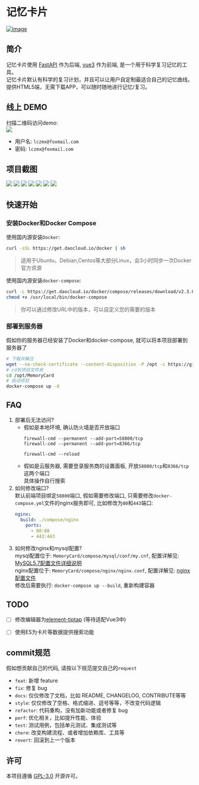 # 记忆卡片

[![image](https://badgen.net/badge/license/GPL-3.0/green)](https://github.com/lczmx/MemoryCard/blob/main/LICENSE)
## 简介
记忆卡片使用 [FastAPI](https://github.com/tiangolo/fastapi) 作为后端, [vue3](https://github.com/vuejs/core) 作为前端, 是一个用于科学复习记忆的工具。  
记忆卡片默认有科学的复习计划，并且可以让用户自定制最适合自己的记忆曲线。提供HTML5端，无需下载APP，可以随时随地进行记忆/复习。
## 线上 DEMO
扫描二维码访问demo:  
![](https://raw.githubusercontent.com/lczmx/MemoryCard/main/static/images/QRcode.png)


- 用户名: `lczmx@foxmail.com`
- 密码: `lczmx@foxmail.com`


## 项目截图

![](https://raw.githubusercontent.com/lczmx/MemoryCard/main/static/images/review-page.png)
![](https://raw.githubusercontent.com/lczmx/MemoryCard/main/static/images/review-page-category-filter.png)
![](https://raw.githubusercontent.com/lczmx/MemoryCard/main/static/images/review-mode.png)
![](https://raw.githubusercontent.com/lczmx/MemoryCard/main/static/images/card-page.png)
![](https://raw.githubusercontent.com/lczmx/MemoryCard/main/static/images/category-page.png)
![](https://raw.githubusercontent.com/lczmx/MemoryCard/main/static/images/settings-page.png)
![](https://raw.githubusercontent.com/lczmx/MemoryCard/main/static/images/analyse-review.png)



## 快速开始
### 安装Docker和Docker Compose
使用国内源安装`Docker`:  
```bash
curl -sSL https://get.daocloud.io/docker | sh
```
> 适用于Ubuntu，Debian,Centos等大部分Linux，会3小时同步一次Docker官方资源  

使用国内源安装`docker-compose`:  
```bash
curl -L https://get.daocloud.io/docker/compose/releases/download/v2.3.0/docker-compose-`uname -s`-`uname -m` > /usr/local/bin/docker-compose
chmod +x /usr/local/bin/docker-compose
```
> 你可以通过修改URL中的版本，可以自定义您的需要的版本  

### 部署到服务器
假如你的服务器已经安装了Docker和docker-compose, 就可以将本项目部署到服务器了 
```bash
# 下载并解压
wget --no-check-certificate --content-disposition -P /opt -c https://github.com/lczmx/MemoryCard/releases/download/v0.2.1/memorycard-0.2.1.tar.gz&&tar -zxvf /opt/memorycard-0.2.1.tar.gz -C /opt 
# cd到项目文件夹
cd /opt/MemoryCard
# 启动项目
docker-compose up -d
```
## FAQ
1. 部署后无法访问?
   - 假如是本地环境, 确认防火墙是否开放端口
     ```base
     firewall-cmd --permanent --add-port=58800/tcp
     firewall-cmd --permanent --add-port=8366/tcp
    
     firewall-cmd --reload
     ```
   - 假如是云服务器, 需要登录服务商的设置面板, 开放`58800/tcp`和`8366/tcp`这两个端口  
    具体操作自行搜索
2. 如何修改端口?  
   默认前端项目绑定`58800`端口, 假如需要修改端口, 只需要修改`docker-compose.yml`文件的nginx服务即可, 比如修改为`80`和`443`端口:
   ```yaml
   nginx:
     build: ./compose/nginx
       ports:
         - 80:80
         - 443:443
   ```
3. 如何修改nginx和mysql配置?  
   mysql配置位于: `MemoryCard/compose/mysql/conf/my.cnf`, 配置详解见: [MySQL5.7配置文件详细说明](https://developer.aliyun.com/article/838873)  
   nginx配置位于: `MemoryCard/compose/nginx/nginx.conf`, 配置详解见: [nginx配置文件](https://www.cnblogs.com/lczmx/p/14978241.html#%E4%BA%86%E8%A7%A3%E9%85%8D%E7%BD%AE%E6%96%87%E4%BB%B6)  
   修改后需要执行: `docker-compose up --build`, 重新构建容器
   
## TODO
- [ ] 修改编辑器为[element-tiptap](https://github.com/Leecason/element-tiptap) (等待适配Vue3中)
- [ ] 使用ES为卡片等数据提供搜索功能



## commit规范
假如想贡献自己的代码, 请按以下规范提交自己的`request`

- `feat`: 新增 feature
- `fix`: 修复 bug
- `docs`: 仅仅修改了文档，比如 README, CHANGELOG, CONTRIBUTE等等
- `style`: 仅仅修改了空格、格式缩进、逗号等等，不改变代码逻辑
- `refactor`: 代码重构，没有加新功能或者修复 bug
- `perf`: 优化相关，比如提升性能、体验
- `test`: 测试用例，包括单元测试、集成测试等
- `chore`: 改变构建流程、或者增加依赖库、工具等
- `revert`: 回滚到上一个版本

## 许可
本项目遵循 [GPL-3.0](https://github.com/lczmx/MemoryCard/blob/main/LICENSE) 开源许可。
